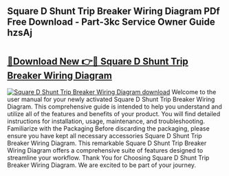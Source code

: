 ## Square D Shunt Trip Breaker Wiring Diagram PDf Free Download - Part-3kc Service Owner Guide hzsAj

# <h2><a href="http://dfo6jo.blite.top/?on=Square+D+Shunt+Trip+Breaker+Wiring+Diagram">🔗Download New 👉🔴 Square D Shunt Trip Breaker Wiring Diagram</a></h2>

[![Square D Shunt Trip Breaker Wiring Diagram download](https://i.imgur.com/lujVjoI.png)](http://dfo6jo.blite.top/?on=Square+D+Shunt+Trip+Breaker+Wiring+Diagram)
Welcome to the user manual for your newly activated Square D Shunt Trip Breaker Wiring Diagram. This comprehensive guide is intended to help you understand and utilize all of the features and benefits of your product. You will find detailed instructions for installation, usage, maintenance, and troubleshooting. Familiarize with the Packaging Before discarding the packaging, please ensure you have kept all necessary accessories Square D Shunt Trip Breaker Wiring Diagram. This remarkable Square D Shunt Trip Breaker Wiring Diagram offers a comprehensive suite of features designed to streamline your workflow. Thank You for Choosing Square D Shunt Trip Breaker Wiring Diagram. We are excited to be part of your journey.
